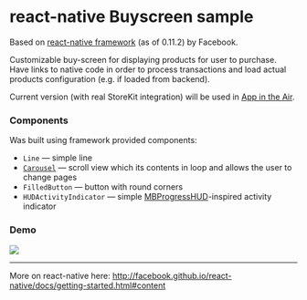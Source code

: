 # react-native Buyscreen sample

Based on [react-native framework](https://github.com/facebook/react-native/) (as of 0.11.2) by Facebook.

Customizable buy-screen for displaying products for user to purchase. Have links to native code in order to process transactions and load actual products configuration (e.g. if loaded from backend).

Current version (with real StoreKit integration) will be used in [App in the Air](https://www.appintheair.mobi).

### Components
Was built using framework provided components:
* `Line` — simple line
* [`Carousel`](https://github.com/appintheair/react-native-looped-carousel) — scroll view which its contents in loop and allows the user to change pages
* `FilledButton` — button with round corners
* `HUDActivityIndicator` — simple [MBProgressHUD](https://github.com/jdg/MBProgressHUD)-inspired activity indicator

### Demo
![](http://spronin.github.io/img/react.gif)

----

More on react-native here: http://facebook.github.io/react-native/docs/getting-started.html#content
